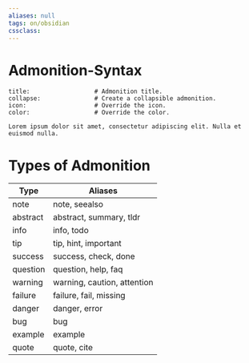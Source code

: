 ```yaml
---
aliases: null
tags: on/obsidian
cssclass: 
---
```


# Admonition-Syntax
```ad-<type>
title:                  # Admonition title.
collapse:               # Create a collapsible admonition.
icon:                   # Override the icon.
color:                  # Override the color.

Lorem ipsum dolor sit amet, consectetur adipiscing elit. Nulla et euismod nulla.

```

# Types of Admonition

Type  |	Aliases
---| ---
note | note, seealso
abstract|abstract, summary, tldr
info|info, todo
tip|	tip, hint, important
success|	success, check, done
question	|question, help, faq
warning	|warning, caution, attention
failure|	failure, fail, missing
danger	|danger, error
bug	|bug
example|	example
quote	|quote, cite
